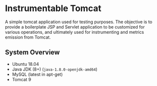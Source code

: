 # Instrumentable Tomcat

A simple tomcat application used for testing purposes.  The objective is to provide a boilerplate JSP and Servlet application to be customized for various operations, and ultimately used for instrumenting and metrics emission from Tomcat.

## System Overview
- Ubuntu 18.04
- Java JDK (8+) (`java-1.8.0-openjdk-amd64`)
- MySQL (latest in apt-get)
- Tomcat 9
